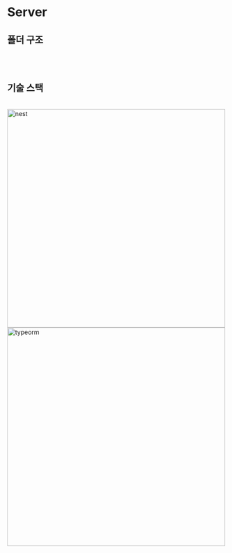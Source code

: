 # Server

## 폴더 구조

<br>
<br>

## 기술 스택

<br>
<img width="500" src="https://user-images.githubusercontent.com/66871265/136173948-b10cb081-4466-4c39-9697-811ecb7352ab.png" alt="nest">
<img width="500" src="https://user-images.githubusercontent.com/66871265/136173959-91cc5dd0-6534-43cb-be9d-9f2730a34b57.png" alt="typeorm">
<br>
<br>
